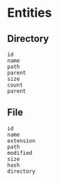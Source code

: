 # Entities

## Directory
	id
	name
	path
	parent
	size
	count
	parent

## File
	id
	name
	extension
	path
	modified
	size
	hash
	directory